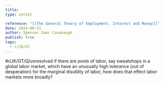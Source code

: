 ```yaml
---
title:
type: zettel

reference: "[[The General Theory of Employment, Interest and Money]]"
date: 2024-09-11
author: Spencer Saar Cavanaugh
publish: true
tags:
  - r/JK/GT
---
```


#r/JK/GT/Q/unresolved if there are pools of labor, say sweatshops in a global labor market, which have an unusually high tolerance (out of desperation) for the marginal disutility of labor, how does that effect labor markets more broadly?
